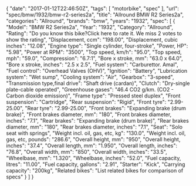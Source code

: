 {
    "date": "2017-01-12T22:46:50Z",
    "tags": [
        "motorbike",
        "spec"
    ],
    "url": "spec\/bmw\/1932\/bmw-r2-series2a",
    "title": "Allround BMW R2 Series2a",
    "categories": "Allround",
    "brands": "bmw",
    "years": "1932",
    "spec": [
        {
            "Model": "BMW R2 Series2a",
            "Year": "1932",
            "Category": "Allround",
            "Rating": "Do you know this bike?Click here to rate it. We miss 2 votes to show the rating",
            "Displacement, ccm": "198.00",
            "Displacement, cubic inches": "12.08",
            "Engine type": "Single cylinder, four-stroke",
            "Power, HP": "5.98",
            "Power at RPM": "3500",
            "Top speed, km\/h": "95.0",
            "Top speed, mph": "59.0",
            "Compression": "6.7:1",
            "Bore x stroke, mm": "63.0 x 64.0",
            "Bore x stroke, inches": "2.5 x 2.5",
            "Fuel system": "Carburettor. Amal",
            "Fuel control": "Overhead Valves (OHV)",
            "Ignition": "Battery",
            "Lubrication system": "Wet sump",
            "Cooling system": "Air",
            "Gearbox": "3-speed",
            "Transmission type,final drive": "Shaft drive (cardan)",
            "Clutch": "Dry-single plate-cable operated",
            "Greenhouse gases": "46.4 CO2 g\/km. (CO2 - Carbon dioxide emission)",
            "Frame type": "Pressed steel duplex",
            "Front suspension": "Cartridge",
            "Rear suspension": "Rigid",
            "Front tyre": "2.99-25.00",
            "Rear tyre": "2.99-25.00",
            "Front brakes": "Expanding brake (drum brake)",
            "Front brakes diameter, mm": "180",
            "Front brakes diameter, inches": "7.1",
            "Rear brakes": "Expanding brake (drum brake)",
            "Rear brakes diameter, mm": "180",
            "Rear brakes diameter, inches": "7.1",
            "Seat": "Solo seat with springs",
            "Weight incl. oil, gas, etc, kg": "130.0",
            "Weight incl. oil, gas, etc, pounds": "286.6",
            "Overall height, mm": "950",
            "Overall height, inches": "37.4",
            "Overall length, mm": "1.950",
            "Overall length, inches": "76.8",
            "Overall width, mm": "850",
            "Overall width, inches": "33.5",
            "Wheelbase, mm": "1.320",
            "Wheelbase, inches": "52.0",
            "Fuel capacity, litres": "11.00",
            "Fuel capacity, gallons": "2.91",
            "Starter": "Kick",
            "Carrying capacity": "200kg",
            "Related bikes": "List related bikes for comparison of specs"
        }
    ]
}
